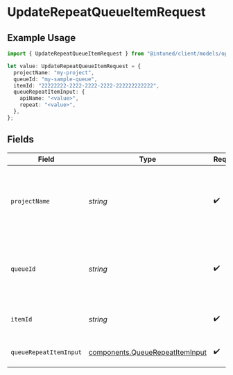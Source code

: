 # UpdateRepeatQueueItemRequest

## Example Usage

```typescript
import { UpdateRepeatQueueItemRequest } from "@intuned/client/models/operations";

let value: UpdateRepeatQueueItemRequest = {
  projectName: "my-project",
  queueId: "my-sample-queue",
  itemId: "22222222-2222-2222-2222-222222222222",
  queueRepeatItemInput: {
    apiName: "<value>",
    repeat: "<value>",
  },
};
```

## Fields

| Field                                                                              | Type                                                                               | Required                                                                           | Description                                                                        | Example                                                                            |
| ---------------------------------------------------------------------------------- | ---------------------------------------------------------------------------------- | ---------------------------------------------------------------------------------- | ---------------------------------------------------------------------------------- | ---------------------------------------------------------------------------------- |
| `projectName`                                                                      | *string*                                                                           | :heavy_check_mark:                                                                 | Your project name. It is the name you provide when creating a project.             | my-project                                                                         |
| `queueId`                                                                          | *string*                                                                           | :heavy_check_mark:                                                                 | Your queue ID. It is the ID of the queue you provided when creating it.            | my-sample-queue                                                                    |
| `itemId`                                                                           | *string*                                                                           | :heavy_check_mark:                                                                 | Repeat Item ID                                                                     | 22222222-2222-2222-2222-222222222222                                               |
| `queueRepeatItemInput`                                                             | [components.QueueRepeatItemInput](../../models/components/queuerepeatiteminput.md) | :heavy_check_mark:                                                                 | queue repeatable item                                                              |                                                                                    |